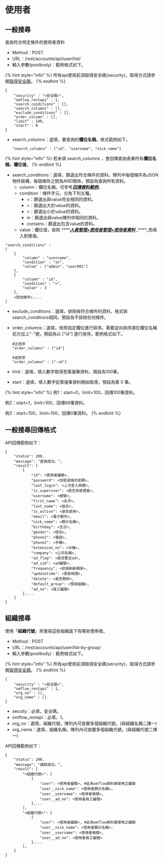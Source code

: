 # 使用者

## 一般搜尋

查詢符合特定條件的使用者資料

* Method：POST
* URL：/rest/accounts/api/user/list/
* 輸入參數\(postbody\)：範例格式如下。

{% hint style="info" %}
所有api使用前須取得安全碼\(security\)，取得方式請參閱[取得安全碼](an-quan-ma.md)。
{% endhint %}

```text
{
	"security" : "<安全碼>",
	"omflow_restapi" : 1,
	"search_conditions" : [],
	"search_columns" : [],
	"exclude_conditions" : [],
	"order_column" : [],
	"limit" : 100,
	"start" : 0
}
```

* search\_columns：選填，要查詢的**欄位名稱**。格式範例如下。

  ```text
  "search_columns" : ["id", "username", "nick_name"]
  ```

{% hint style="info" %}
若未填 search\_columns ，會回傳查詢表單所有**欄位名稱、欄位值**。
{% endhint %}

* search\_conditions：選填，篩選出符合條件的資料。陣列中每個條件為JSON物件結構，每個條件之間為AND關係，預設為查詢所有資料。
  * column：欄位名稱，可參考[_**回傳資料範例**_](shi-yong-zhe.md#yi-ban-sou-xun-hui-chuan-ge-shi)。
  * condition：條件字元，分為下列五種。
    * =：篩選出與value完全相同的資料。
    * &gt;：篩選出大於value的資料。
    * &lt;：篩選出小於value的資料。
    * in：篩選出與value陣列中相同的資料。
    * contains：篩選出包含value的資料。
  * value：欄位值，依照 _****_[_**人員管理&gt;使用者管理&gt;使用者資料**_](../5/8.md#shi-yong-zhe-guan-li) _****_而填入對應值。

```text
"search_conditions" :
[
    {
        "column" : "username",
        "condition" : "in",
        "value" : ["admin", "user001"]
    },
    {
        "column" : "id",
        "condition" : ">",
        "value" : 3
    },
    <其他條件>,...
]
```

* exclude\_conditions：選填，排除掉符合條件的資料，格式與search\_conditions相同，預設為不排除任何條件。
* order\_columns：選填，依照指定欄位進行排序。需要逆向排序請在欄位名稱前方加上"-"號，預設為以 \["id"\] 進行排序。範例格式如下。

  ```text
  #正排序
  "order_columns" : ["id"]

  #逆排序
  "order_columns" : ["-id"]
  ```

* limit：選填，填入數字取得至第幾筆資料，預設為100筆。
* start：選填，填入數字從第幾筆資料開始取得，預設為第 0 筆。

{% hint style="info" %}
例1：start=0，limit=100，回傳100筆資料。

例2：start=1，limit=100，回傳99筆資料。

例3：start=100，limit=100，回傳0筆資料。
{% endhint %}

## 一般搜尋回傳格式

API回傳範例如下：

```text
{
    "status": 200,
    "message": "查詢成功。",
    "result": [
        {
            "id": <使用者編號>,
            "password": <加密過後的密碼>,
            "last_login": <上次登入時間>,
            "is_superuser": <是否為管理者>,
            "username": <帳號>,
            "first_name": <名字>,
            "last_name": <姓氏>,
            "is_active": <是否啟用>,
            "email": <電子郵件>,
            "nick_name": <顯示名稱>,
            "birthday": <生日>,
            "gender": <性別>,
            "phone1": <電話>,
            "phone2": <手機>,
            "extension_no": <分機>,
            "company": <公司名稱>,
            "ad_flag": <是否整合ad>,
            "ad_sid": <ad編號>,
            "frequency": <前端刷新頻率>,
            "updatetime": <更新時間>,
            "delete": <是否刪除>,
            "default_group": <預設組織>,
            "ad_no": <員工編號>
        },...
    ]
}
```



## 組織搜尋

使用「**組織代號**」來搜尋這些組織底下有哪些使用者。

* Method：POST
* URL：/rest/accounts/api/user/list-by-group/
* 輸入參數\(postbody\)：範例格式如下。

{% hint style="info" %}
所有api使用前須取得安全碼\(security\)，取得方式請參閱[取得安全碼](an-quan-ma.md)。
{% endhint %}

```text
{
	"security" : "<安全碼>",
	"omflow_restapi" : 1,
	"org_no" : [],
	"org_name" : []
}
```

* secuity：必填，安全碼。
* omflow\_restapi：必填，1。
* org\_no：選填，組織代號，陣列內可放置多個組織代號。\(與組織名稱二擇一\)
* org\_name：選填，組織名稱，陣列內可放置多個組織代號。\(與組織代號二擇一\)

API回傳範例如下：

```text
{
    "status": 200,
    "message": "讀取成功。",
    "result": {
        "<組織代號>": [
            {
                "user": <使用者編號>, #此為omflow資料庫使用之編號
                "user__nick_name": <使用者顯示名稱>,
                "user__username": <使用者帳號>,
                "user__ad_no": <使用者員工編號>
            },...
        ],
        "<組織代號>": [
            {
                "user": <使用者編號>, #此為omflow資料庫使用之編號
                "user__nick_name": <使用者顯示名稱>,
                "user__username": <使用者帳號>,
                "user__ad_no": <使用者員工編號>
            },...
        ],
    }
}
```



